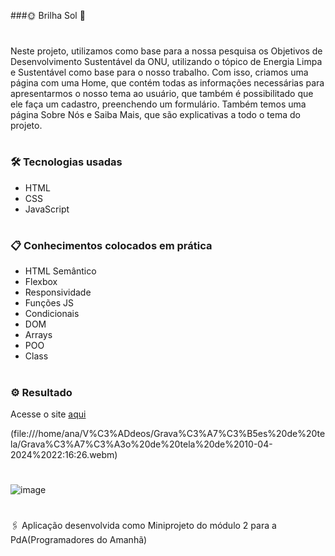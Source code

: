 ###🌞 Brilha Sol 🚀

#
Neste projeto, utilizamos como base para a nossa pesquisa os  Objetivos de Desenvolvimento Sustentável da ONU, utilizando o tópico de Energia Limpa e Sustentável como base para o nosso trabalho.
Com isso, criamos uma página com uma Home, que contém todas as informações necessárias para apresentarmos o nosso tema ao usuário, que também é possibilitado que ele faça um cadastro, preenchendo um formulário. Também temos uma página Sobre Nós e Saiba Mais, que são explicativas a todo o tema do projeto.
#

### 🛠️ Tecnologias usadas

- HTML
- CSS
- JavaScript
#

### 📋 Conhecimentos colocados em prática

- HTML Semântico
- Flexbox
- Responsividade 
- Funções JS
- Condicionais
- DOM
- Arrays
- POO
- Class
#

### ⚙️ Resultado

Acesse o site [aqui](https://anacamorims.github.io/projeto-final-m2/)


(file:///home/ana/V%C3%ADdeos/Grava%C3%A7%C3%B5es%20de%20tela/Grava%C3%A7%C3%A3o%20de%20tela%20de%2010-04-2024%2022:16:26.webm)

#

![image](https://github.com/anacamorims/projeto-final-m2/assets/132526900/4a21536f-1453-46d2-8346-acae310ebded)


#
🖇️ Aplicação desenvolvida como Miniprojeto do módulo 2 para a PdA(Programadores do Amanhã)  
